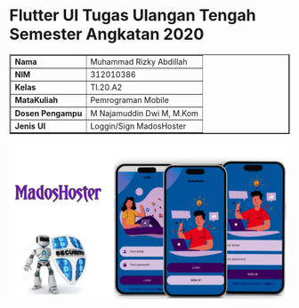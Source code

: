 
# Flutter UI Tugas Ulangan Tengah Semester Angkatan 2020

<table border="2" cellpading="10">
  <tr>
    <td><b>Nama</b></td>
    <td>Muhammad Rizky Abdillah</td>
  </tr>
  <tr>
    <td><b>NIM</b></td>
    <td>312010386</td>
  </tr>
  <tr>
    <td><b>Kelas</b></td>
    <td>TI.20.A2</td>
  </tr>
  <tr>
    <td><b>MataKuliah</b></td>
    <td>Pemrograman Mobile</td>
  </tr>
  <tr>
    <td><b>Dosen Pengampu</b></td>
    <td>M Najamuddin Dwi M, M.Kom
</td>
  </tr>
     <td><b>Jenis UI</b></td>
    <td>Loggin/Sign MadosHoster
</td>
</table>



![App UI](/UI-picsay.png)
